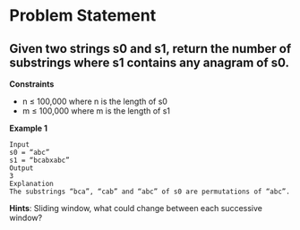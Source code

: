 # Problem Statement

## Given two strings s0 and s1, return the number of substrings where s1 contains any anagram of s0.

**Constraints**
- n ≤ 100,000 where n is the length of s0
- m ≤ 100,000 where m is the length of s1

**Example 1**
```
Input
s0 = “abc”
s1 = “bcabxabc”
Output
3
Explanation
The substrings “bca”, “cab” and “abc” of s0 are permutations of “abc”.
```

**Hints**:
Sliding window, what could change between each successive window?